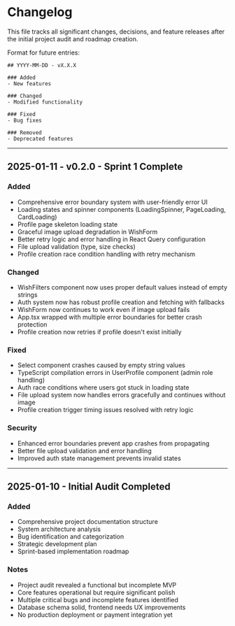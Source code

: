 
# Changelog

This file tracks all significant changes, decisions, and feature releases after the initial project audit and roadmap creation.

Format for future entries:
```
## YYYY-MM-DD - vX.X.X

### Added
- New features

### Changed  
- Modified functionality

### Fixed
- Bug fixes

### Removed
- Deprecated features
```

---

## 2025-01-11 - v0.2.0 - Sprint 1 Complete

### Added
- Comprehensive error boundary system with user-friendly error UI
- Loading states and spinner components (LoadingSpinner, PageLoading, CardLoading)
- Profile page skeleton loading state
- Graceful image upload degradation in WishForm
- Better retry logic and error handling in React Query configuration
- File upload validation (type, size checks)
- Profile creation race condition handling with retry mechanism

### Changed
- WishFilters component now uses proper default values instead of empty strings
- Auth system now has robust profile creation and fetching with fallbacks
- WishForm now continues to work even if image upload fails
- App.tsx wrapped with multiple error boundaries for better crash protection
- Profile creation now retries if profile doesn't exist initially

### Fixed
- Select component crashes caused by empty string values
- TypeScript compilation errors in UserProfile component (admin role handling)
- Auth race conditions where users got stuck in loading state
- File upload system now handles errors gracefully and continues without image
- Profile creation trigger timing issues resolved with retry logic

### Security
- Enhanced error boundaries prevent app crashes from propagating
- Better file upload validation and error handling
- Improved auth state management prevents invalid states

---

## 2025-01-10 - Initial Audit Completed

### Added
- Comprehensive project documentation structure
- System architecture analysis
- Bug identification and categorization  
- Strategic development plan
- Sprint-based implementation roadmap

### Notes
- Project audit revealed a functional but incomplete MVP
- Core features operational but require significant polish
- Multiple critical bugs and incomplete features identified
- Database schema solid, frontend needs UX improvements
- No production deployment or payment integration yet
